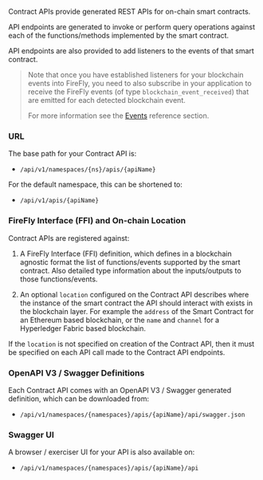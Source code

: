 Contract APIs provide generated REST APIs for on-chain smart contracts.

API endpoints are generated to invoke or perform query operations against
each of the functions/methods implemented by the smart contract.

API endpoints are also provided to add listeners to the events of that
smart contract.

> Note that once you have established listeners for your blockchain events
> into FireFly, you need to also subscribe in your application to receive
> the FireFly events (of type `blockchain_event_received`) that are emitted
> for each detected blockchain event.
>
> For more information see the [Events](../events.md) reference section.

### URL

The base path for your Contract API is:

- `/api/v1/namespaces/{ns}/apis/{apiName}`

For the default namespace, this can be shortened to:

- `/api/v1/apis/{apiName}`

### FireFly Interface (FFI) and On-chain Location

Contract APIs are registered against:

1. A FireFly Interface (FFI) definition, which defines in a blockchain agnostic
   format the list of functions/events supported by the smart contract. Also
   detailed type information about the inputs/outputs to those functions/events.

2. An optional `location` configured on the Contract API describes where the
   instance of the smart contract the API should interact with exists in the blockchain layer.
   For example the `address` of the Smart Contract for an Ethereum based blockchain,
   or the `name` and `channel` for a Hyperledger Fabric based blockchain.

If the `location` is not specified on creation of the Contract API, then it must be
specified on each API call made to the Contract API endpoints.

### OpenAPI V3 / Swagger Definitions

Each Contract API comes with an OpenAPI V3 / Swagger generated definition, which can
be downloaded from:

- `/api/v1/namespaces/{namespaces}/apis/{apiName}/api/swagger.json`

### Swagger UI

A browser / exerciser UI for your API is also available on:

- `/api/v1/namespaces/{namespaces}/apis/{apiName}/api`
